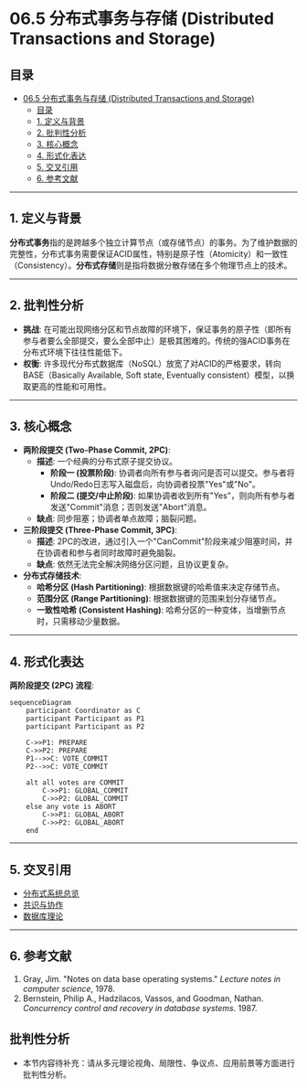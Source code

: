 # 06.5 分布式事务与存储 (Distributed Transactions and Storage)

## 目录

- [06.5 分布式事务与存储 (Distributed Transactions and Storage)](#065-分布式事务与存储-distributed-transactions-and-storage)
  - [目录](#目录)
  - [1. 定义与背景](#1-定义与背景)
  - [2. 批判性分析](#2-批判性分析)
  - [3. 核心概念](#3-核心概念)
  - [4. 形式化表达](#4-形式化表达)
  - [5. 交叉引用](#5-交叉引用)
  - [6. 参考文献](#6-参考文献)

---

## 1. 定义与背景

**分布式事务**指的是跨越多个独立计算节点（或存储节点）的事务。为了维护数据的完整性，分布式事务需要保证ACID属性，特别是原子性（Atomicity）和一致性（Consistency）。**分布式存储**则是指将数据分散存储在多个物理节点上的技术。

---

## 2. 批判性分析

- **挑战**: 在可能出现网络分区和节点故障的环境下，保证事务的原子性（即所有参与者要么全部提交，要么全部中止）是极其困难的。传统的强ACID事务在分布式环境下往往性能低下。
- **权衡**: 许多现代分布式数据库（NoSQL）放宽了对ACID的严格要求，转向BASE（Basically Available, Soft state, Eventually consistent）模型，以换取更高的性能和可用性。

---

## 3. 核心概念

- **两阶段提交 (Two-Phase Commit, 2PC)**:
  - **描述**: 一个经典的分布式原子提交协议。
    - **阶段一 (投票阶段)**: 协调者向所有参与者询问是否可以提交。参与者将Undo/Redo日志写入磁盘后，向协调者投票"Yes"或"No"。
    - **阶段二 (提交/中止阶段)**: 如果协调者收到所有"Yes"，则向所有参与者发送"Commit"消息；否则发送"Abort"消息。
  - **缺点**: 同步阻塞；协调者单点故障；脑裂问题。
- **三阶段提交 (Three-Phase Commit, 3PC)**:
  - **描述**: 2PC的改进，通过引入一个"CanCommit"阶段来减少阻塞时间，并在协调者和参与者同时故障时避免脑裂。
  - **缺点**: 依然无法完全解决网络分区问题，且协议更复杂。
- **分布式存储技术**:
  - **哈希分区 (Hash Partitioning)**: 根据数据键的哈希值来决定存储节点。
  - **范围分区 (Range Partitioning)**: 根据数据键的范围来划分存储节点。
  - **一致性哈希 (Consistent Hashing)**: 哈希分区的一种变体，当增删节点时，只需移动少量数据。

---

## 4. 形式化表达

**两阶段提交 (2PC) 流程**:

```mermaid
sequenceDiagram
    participant Coordinator as C
    participant Participant as P1
    participant Participant as P2

    C->>P1: PREPARE
    C->>P2: PREPARE
    P1-->>C: VOTE_COMMIT
    P2-->>C: VOTE_COMMIT
    
    alt all votes are COMMIT
        C->>P1: GLOBAL_COMMIT
        C->>P2: GLOBAL_COMMIT
    else any vote is ABORT
        C->>P1: GLOBAL_ABORT
        C->>P2: GLOBAL_ABORT
    end
```

---

## 5. 交叉引用

- [分布式系统总览](README.md)
- [共识与协作](06.3_Consensus_and_Coordination.md)
- [数据库理论](README.md)

---

## 6. 参考文献

1. Gray, Jim. "Notes on data base operating systems." *Lecture notes in computer science*, 1978.
2. Bernstein, Philip A., Hadzilacos, Vassos, and Goodman, Nathan. *Concurrency control and recovery in database systems*. 1987.


## 批判性分析

- 本节内容待补充：请从多元理论视角、局限性、争议点、应用前景等方面进行批判性分析。
